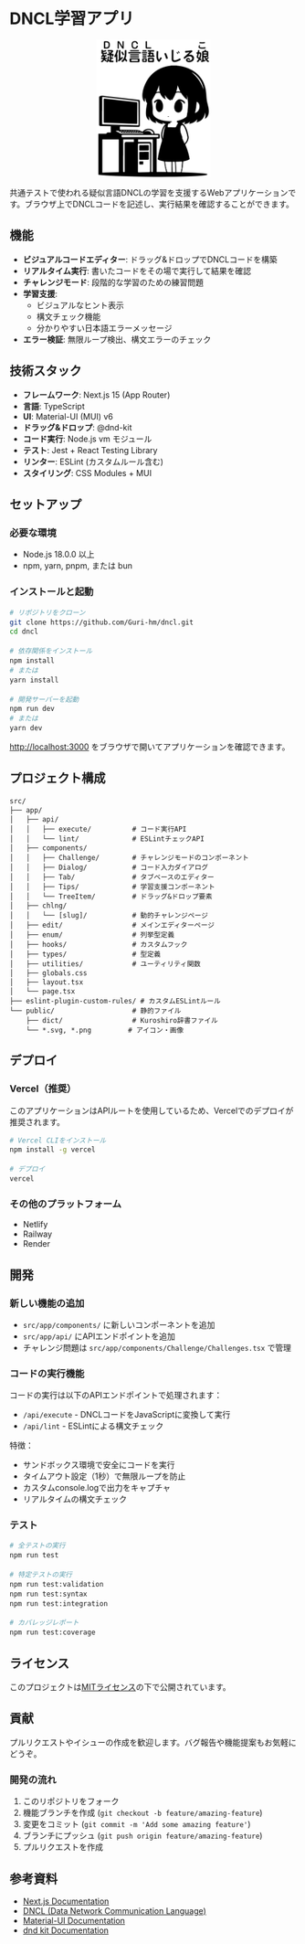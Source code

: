 # DNCL学習アプリ

<div align="center">
  <img src="public/webp/title_character.webp" alt="DNCL学習アプリのマスコット" width="200" height="auto">
</div>

共通テストで使われる疑似言語DNCLの学習を支援するWebアプリケーションです。ブラウザ上でDNCLコードを記述し、実行結果を確認することができます。

## 機能

- **ビジュアルコードエディター**: ドラッグ&ドロップでDNCLコードを構築
- **リアルタイム実行**: 書いたコードをその場で実行して結果を確認
- **チャレンジモード**: 段階的な学習のための練習問題
- **学習支援**: 
  - ビジュアルなヒント表示
  - 構文チェック機能
  - 分かりやすい日本語エラーメッセージ
- **エラー検証**: 無限ループ検出、構文エラーのチェック

## 技術スタック

- **フレームワーク**: Next.js 15 (App Router)
- **言語**: TypeScript
- **UI**: Material-UI (MUI) v6
- **ドラッグ&ドロップ**: @dnd-kit
- **コード実行**: Node.js vm モジュール
- **テスト**: Jest + React Testing Library
- **リンター**: ESLint (カスタムルール含む)
- **スタイリング**: CSS Modules + MUI

## セットアップ

### 必要な環境
- Node.js 18.0.0 以上
- npm, yarn, pnpm, または bun

### インストールと起動

```bash
# リポジトリをクローン
git clone https://github.com/Guri-hm/dncl.git
cd dncl

# 依存関係をインストール
npm install
# または
yarn install

# 開発サーバーを起動
npm run dev
# または
yarn dev
```

[http://localhost:3000](http://localhost:3000) をブラウザで開いてアプリケーションを確認できます。

## プロジェクト構成

```
src/
├── app/
│   ├── api/
│   │   ├── execute/          # コード実行API
│   │   └── lint/             # ESLintチェックAPI
│   ├── components/
│   │   ├── Challenge/        # チャレンジモードのコンポーネント
│   │   ├── Dialog/           # コード入力ダイアログ
│   │   ├── Tab/              # タブベースのエディター
│   │   ├── Tips/             # 学習支援コンポーネント
│   │   └── TreeItem/         # ドラッグ&ドロップ要素
│   ├── chlng/
│   │   └── [slug]/           # 動的チャレンジページ
│   ├── edit/                 # メインエディターページ
│   ├── enum/                 # 列挙型定義
│   ├── hooks/                # カスタムフック
│   ├── types/                # 型定義
│   ├── utilities/            # ユーティリティ関数
│   ├── globals.css
│   ├── layout.tsx
│   └── page.tsx
├── eslint-plugin-custom-rules/ # カスタムESLintルール
└── public/                   # 静的ファイル
    ├── dict/                 # Kuroshiro辞書ファイル
    └── *.svg, *.png         # アイコン・画像
```

## デプロイ

### Vercel（推奨）
このアプリケーションはAPIルートを使用しているため、Vercelでのデプロイが推奨されます。

```bash
# Vercel CLIをインストール
npm install -g vercel

# デプロイ
vercel
```

### その他のプラットフォーム
- Netlify
- Railway
- Render

## 開発

### 新しい機能の追加
- `src/app/components/` に新しいコンポーネントを追加
- `src/app/api/` にAPIエンドポイントを追加
- チャレンジ問題は `src/app/components/Challenge/Challenges.tsx` で管理

### コードの実行機能
コードの実行は以下のAPIエンドポイントで処理されます：
- `/api/execute` - DNCLコードをJavaScriptに変換して実行
- `/api/lint` - ESLintによる構文チェック

特徴：
- サンドボックス環境で安全にコードを実行
- タイムアウト設定（1秒）で無限ループを防止
- カスタムconsole.logで出力をキャプチャ
- リアルタイムの構文チェック

### テスト
```bash
# 全テストの実行
npm run test

# 特定テストの実行
npm run test:validation
npm run test:syntax
npm run test:integration

# カバレッジレポート
npm run test:coverage
```

## ライセンス

このプロジェクトは[MITライセンス](LICENSE)の下で公開されています。

## 貢献

プルリクエストやイシューの作成を歓迎します。バグ報告や機能提案もお気軽にどうぞ。

### 開発の流れ
1. このリポジトリをフォーク
2. 機能ブランチを作成 (`git checkout -b feature/amazing-feature`)
3. 変更をコミット (`git commit -m 'Add some amazing feature'`)
4. ブランチにプッシュ (`git push origin feature/amazing-feature`)
5. プルリクエストを作成

## 参考資料

- [Next.js Documentation](https://nextjs.org/docs)
- [DNCL (Data Network Communication Language)](https://www.mext.go.jp/a_menu/shotou/zyouhou/detail/1375607.htm)
- [Material-UI Documentation](https://mui.com/)
- [dnd kit Documentation](https://docs.dndkit.com/)